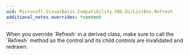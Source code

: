 ```yaml
---
uid: Microsoft.VisualBasic.Compatibility.VB6.DirListBox.Refresh
additional_notes.overrides: *content
---
```


<p>When you override `Refresh` in a derived class, make sure to call the `Refresh` method so the control and its child controls are invalidated and redrawn.</p>


